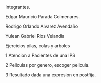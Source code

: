 Integrantes.

Edgar Mauricio Parada Colmenares.

Rodrigo Orlando Alvarez Avendaño

Yulean Gabriel Rios Velandia




Ejercicios pilas, colas y arboles

1 Atencion a Pacientes de una IPS

2 Peliculas por genero, escoger pelicula.

3 Resultado dada una expresion en postfija.
